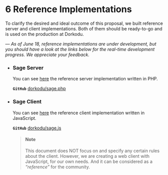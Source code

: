 # <a name="reference-implementations">6</a> Reference Implementations

To clarify the desired and ideal outcome of this proposal, we built reference server and client implementations. Both of them should be ready-to-go and is used on the production at Dorkodu.

*— As of June 18, reference implementations are under development, but you should have a look at the links below for the real-time development progress. We appreciate your feedback.*

- ### Sage Server

    You can see [here](https://libre.dorkodu.com/sage.php) the reference server implementation written in PHP.

    **`GitHub`**  [dorkodu/sage.php](https://github.com/dorkodu/sage.php)

- ### Sage Client

    You can see [here](https://libre.dorkodu.com/sage.js) the reference client implementation written in JavaScript.

    **`GitHub`**  [dorkodu/sage.js](https://github.com/dorkodu/sage.js)

    > #### Note
    >
    > This document does NOT focus on and specify any certain rules about the client. However, we are creating a web client with JavaScript, for our own needs. And it can be considered as a *“reference”* for the community.

